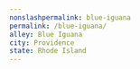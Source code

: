 ```yaml
---
﻿nonslashpermalink: blue-iguana
permalink: /blue-iguana/
alley: Blue Iguana
city: Providence
state: Rhode Island
---
```


